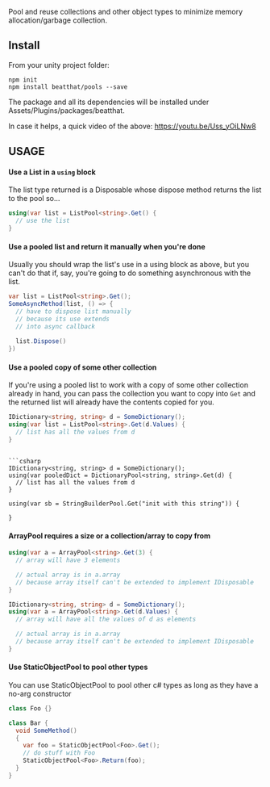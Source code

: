 Pool and reuse collections and other object types to minimize memory allocation/garbage collection.

## Install

From your unity project folder:

    npm init
    npm install beatthat/pools --save

The package and all its dependencies will be installed under Assets/Plugins/packages/beatthat.

In case it helps, a quick video of the above: https://youtu.be/Uss_yOiLNw8

## USAGE

#### Use a List in a ```using``` block

The list type returned is a Disposable whose dispose method returns the list to the pool so...

```csharp
using(var list = ListPool<string>.Get() {
  // use the list
}
```

#### Use a pooled list and return it manually when you're done

Usually you should wrap the list's use in a using block as above, but you can't do that if, say, you're going to do something asynchronous with the list.

```csharp
var list = ListPool<string>.Get();
SomeAsyncMethod(list, () => {
  // have to dispose list manually
  // because its use extends 
  // into async callback
  
  list.Dispose()
})
```

#### Use a pooled copy of some other collection

If you're using a pooled list to work with a copy of some other collection already in hand, you can pass the collection you want to copy into ```Get``` and the returned list will already have the contents copied for you.

```csharp
IDictionary<string, string> d = SomeDictionary();
using(var list = ListPool<string>.Get(d.Values) {
  // list has all the values from d
}
```

``` Pools for Dictionary and StringBuilder work similarly to list

```csharp
IDictionary<string, string> d = SomeDictionary();
using(var pooledDict = DictionaryPool<string, string>.Get(d) {
  // list has all the values from d
}

using(var sb = StringBuilderPool.Get("init with this string")) {

}
```

#### ArrayPool requires a size or a collection/array to copy from

```csharp
using(var a = ArrayPool<string>.Get(3) {
  // array will have 3 elements

  // actual array is in a.array
  // because array itself can't be extended to implement IDisposable
}

IDictionary<string, string> d = SomeDictionary();
using(var a = ArrayPool<string>.Get(d.Values) {
  // array will have all the values of d as elements

  // actual array is in a.array
  // because array itself can't be extended to implement IDisposable
}

```

#### Use StaticObjectPool<T> to pool other types

You can use StaticObjectPool<T> to pool other c# types as long as they have a no-arg constructor

```csharp
class Foo {}

class Bar {
  void SomeMethod()
  {
    var foo = StaticObjectPool<Foo>.Get();
    // do stuff with Foo
    StaticObjectPool<Foo>.Return(foo);
  }
}
```
